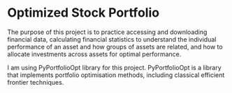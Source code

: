 # Optimized Stock Portfolio

The purpose of this project is to practice accessing and downloading financial data, calculating financial statistics to understand the individual performance of an asset and how groups of assets are related, and how to allocate investments across assets for optimal performance.

I am using PyPortfolioOpt library for this project. PyPortfolioOpt is a library that implements portfolio optimisation methods, including classical efficient frontier techniques.
